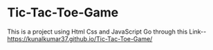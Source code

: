 # Tic-Tac-Toe-Game
This is a project using  Html Css and JavaScript
Go through this Link--https://kunalkumar37.github.io/Tic-Tac-Toe-Game/
